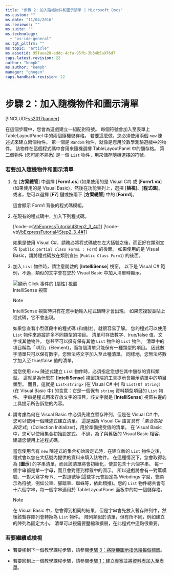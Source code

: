 ```yaml
---
title: "步驟 2：加入隨機物件和圖示清單 | Microsoft Docs"
ms.custom: ""
ms.date: "11/04/2016"
ms.reviewer: ""
ms.suite: ""
ms.technology: 
  - "vs-ide-general"
ms.tgt_pltfrm: ""
ms.topic: "article"
ms.assetid: 95faea28-eddc-4cfa-95fb-3b34b5a976d7
caps.latest.revision: 22
author: "kempb"
ms.author: "kempb"
manager: "ghogen"
caps.handback.revision: 22
---
```

# 步驟 2：加入隨機物件和圖示清單
[!INCLUDE[vs2017banner](../code-quality/includes/vs2017banner.md)]

在這個步驟中，您會為遊戲建立一組配對符號。  每個符號會加入至表單上 TableLayoutPanel 中的兩個隨機儲存格。  若要這麼做，您必須使用兩個 `new` 陳述式來建立兩個物件。  第一個是 `Random` 物件，就像是您用於數學測驗遊戲中的物件。  該物件在這個程式碼中會用來隨機選擇 TableLayoutPanel 中的儲存格。  第二個物件 \(您可能不熟悉\) 是一個 `List` 物件，用來儲存隨機選擇的符號。  
  
### 若要加入隨機物件和圖示清單  
  
1.  在 \[**方案總管**\] 中選擇 \[**Form1.cs**\] \(如果使用的是 Visual C\#\) 或 \[**Form1.vb**\] \(如果使用的是 Visual Basic\)，然後在功能表列上，選擇 \[**檢視**\]、\[**程式碼**\]。  或者，您可以選擇 \[**F7**\] 鍵或按兩下 \[**方案總管**\] 中的 \[**Form1**\]。  
  
     這會顯示 Form1 背後的程式碼模組。  
  
2.  在現有的程式碼中，加入下列程式碼。  
  
     [!code-cs[VbExpressTutorial4Step2_3_4#1](../ide/codesnippet/CSharp/step-2-add-a-random-object-and-a-list-of-icons_1.cs)]
     [!code-vb[VbExpressTutorial4Step2_3_4#1](../ide/codesnippet/VisualBasic/step-2-add-a-random-object-and-a-list-of-icons_1.vb)]  
  
     如果是使用 Visual C\#，請務必將程式碼放在左大括號之後，而正好在類別宣告 \(`public partial class Form1 : Form`\) 的後面。  如果使用的是 Visual Basic，請將程式碼放在類別宣告 \(`Public Class Form1`\) 的後面。  
  
3.  加入 `List` 物件時，請注意開啟的 \[**IntelliSense**\] 視窗。  以下是 Visual C\# 範例，不過，類似的文字會在您於 Visual Basic 中加入清單時顯示。  
  
     ![顯示 Click 事件的 &#91;屬性&#93; 視窗](~/ide/media/express_listintellisense.png "Express\_ListIntellisense")  
IntelliSense 視窗  
  
    > [!NOTE]
    >  IntelliSense 視窗時只有在您手動輸入程式碼時才會出現。  如果您複製並貼上程式碼，它不會出現。  
  
     如果您查看小型區段中的程式碼 \(和備註\)，就很容易了解。  您的程式可以使用 `List` 物件來追蹤許多不同類型的項目。  清單可存放數字、true\/false 值、文字或其他物件。  您甚至可以擁有保有其他 `List` 物件的 `List` 物件。  清單中的項目稱為「*項目*」\(Element\)，而每個清單只能保有一種類型的項目。  因此數字清單只可以保有數字，您無法將文字加入至此種清單。  同樣地，您無法將數字加入至 true\/false 值的清單。  
  
     當您使用 `new` 陳述式建立 `List` 物件時，必須指定您想在其中儲存的資料類型。  這就是為什麼在 \[**IntelliSense**\] 視窗頂端的工具提示會顯示清單中的項目類型。  而且，這就是 `List<string>` \(在 Visual C\# 中\) 和 `List(Of String)` \(在 Visual Basic 中\) 的含意：它是一個保有 `string` 資料類型項目的 `List` 物件。  字串是程式用來存放文字的項目，該文字就是 \[**IntelliSense**\] 視窗右邊的工具提示所告訴您的內容。  
  
4.  請考慮為何在 Visual Basic 中必須先建立暫存陣列，但是在 Visual C\# 中，您可以使用一個陳述式建立清單。  這是因為 Visual C\# 語言具有「*集合初始設定式*」\(Collection Initializer\)，用於準備接受值的清單。  在 Visual Basic 中，您可以使用集合初始設定式。  不過，為了與舊版的 Visual Basic 相容，建議您使用上述程式碼。  
  
     當您使用含有 `new` 陳述式的集合初始設定式時，在建立新的 `List` 物件之後，程式會以您在大括號內提供的資料來填入該物件。  在這種情況下，您會取得名為 \[**圖示**\] 的字串清單，而且該清單將會初始化，使其包含十六個字串。  每一個字串都是單一字母，而且會對應到標籤中的圖示。  所以遊戲將會有一對驚嘆號、一對大寫字母 N、一對逗號等\(這些字元會設定為 Webdings 字型，會顯示為符號，例如公車、腳踏車、蜘蛛等，依此類推\)。您的 `List` 物件總共會有十六個字串，每一個字串適用於 TableLayoutPanel 面板中的每一個儲存格。  
  
    > [!NOTE]
    >  在 Visual Basic 中，您會得到相同的結果，但是字串會先放入暫存陣列中，然後該暫存陣列會轉換為 `List` 物件。  陣列類似於清單，但有所不同，例如建立的陣列為固定大小。  清單可以視需要壓縮和擴展，在此程式中這點很重要。  
  
### 若要繼續或檢視  
  
-   若要移到下一個教學課程步驟，請參閱[步驟 3：將隨機圖示指派給每個標籤](../Topic/Step%203:%20Assign%20a%20Random%20Icon%20to%20Each%20Label.md)。  
  
-   若要回到上一個教學課程步驟，請參閱[步驟 1：建立專案並將資料表加入至表單](../ide/step-1-create-a-project-and-add-a-table-to-your-form.md)。